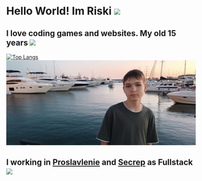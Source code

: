 # Hello World! Im Riski <img width="40px" src="https://emojigraph.org/media/72/apple/smiling-face-with-sunglasses_1f60e.png"/>
## I love coding games and websites. My old 15 years <img width="30px" src="https://emojigraph.org/media/72/apple/frog_1f438.png"/>

[![Top Langs](https://github-readme-stats.vercel.app/api/top-langs/?username=Riskohop)](https://github.com/anuraghazra/github-readme-stats)
<img width="630px" src="./photo_2024-08-03_02-57-23.jpg" /> 

## I working in [Proslavlenie](https://proslavlenie.ru) and [Secrep](https://secrep.ru) as Fullstack <img width="30px" src="https://emojigraph.org/media/72/apple/hot-beverage_2615.png"/>

